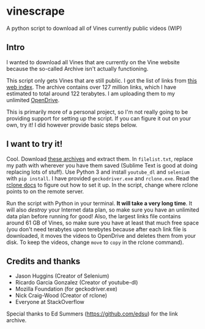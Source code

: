 # vinescrape
A python script to download all of Vines currently public videos (WIP)

## Intro

I wanted to download all Vines that are currently on the Vine website because the so-called Archive isn't actually functioning.

This script only gets Vines that are still public. I got the list of links from [this web index](https://vine.inkdroid.org/archive/). The archive contains over 127 million links, which I have estimated to total around 122 terabytes. I am uploading them to my unlimited [OpenDrive](http://opendrive.com/).

This is primarily more of a personal project, so I'm not really going to be providing support for setting up the script. If you can figure it out on your own, try it! I did however provide basic steps below.

## I want to try it!

Cool. Download [these archives](https://vine.inkdroid.org/archive/) and extract them. In `filelist.txt`, replace my path with wherever you have them saved (Sublime Text is good at doing replacing lots of stuff). Use Python 3 and install `youtube_dl` and `selenium` with `pip install`. I have provided `geckodriver.exe` and `rclone.exe`. Read the [rclone docs](https://rclone.org/) to figure out how to set it up. In the script, change where rclone points to on the remote server.

Run the script with Python in your terminal. **It will take a very long time**. It will also *destroy* your Internet data plan, so make sure you have an unlimited data plan before running for good! Also, the largest links file contains around 61 GB of Vines, so make sure you have at least that much free space (you don't need terabytes upon terebytes because after each link file is downloaded, it moves the videos to OpenDrive and deletes them from your disk. To keep the videos, change `move` to `copy` in the rclone command).

## Credits and thanks

- Jason Huggins (Creator of Selenium)
- Ricardo Garcia Gonzalez (Creator of youtube-dl)
- Mozilla Foundation (for geckodriver.exe)
- Nick Craig-Wood (Creator of rclone)
- Everyone at StackOverflow

Special thanks to Ed Summers (https://github.com/edsu) for the link archive.